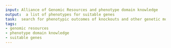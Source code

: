 ```yaml
---
input: Alliance of Genomic Resources and phenotype domain knowledge
output:  a list of phenotypes for suitable genes
task:  search for phenotypic outcomes of knockouts and other genetic modifications of genes
tags:
- genomic resources
- phenotype domain knowledge
- suitable genes
---
```

